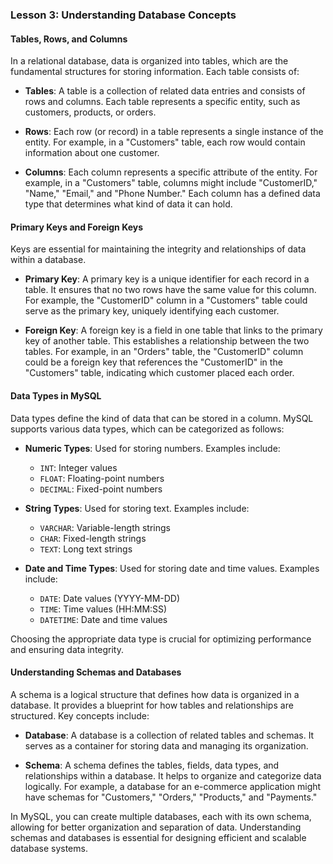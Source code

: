 ### Lesson 3: Understanding Database Concepts

#### Tables, Rows, and Columns
In a relational database, data is organized into tables, which are the fundamental structures for storing information. Each table consists of:

- **Tables**: A table is a collection of related data entries and consists of rows and columns. Each table represents a specific entity, such as customers, products, or orders.

- **Rows**: Each row (or record) in a table represents a single instance of the entity. For example, in a "Customers" table, each row would contain information about one customer.

- **Columns**: Each column represents a specific attribute of the entity. For example, in a "Customers" table, columns might include "CustomerID," "Name," "Email," and "Phone Number." Each column has a defined data type that determines what kind of data it can hold.

#### Primary Keys and Foreign Keys
Keys are essential for maintaining the integrity and relationships of data within a database.

- **Primary Key**: A primary key is a unique identifier for each record in a table. It ensures that no two rows have the same value for this column. For example, the "CustomerID" column in a "Customers" table could serve as the primary key, uniquely identifying each customer.

- **Foreign Key**: A foreign key is a field in one table that links to the primary key of another table. This establishes a relationship between the two tables. For example, in an "Orders" table, the "CustomerID" column could be a foreign key that references the "CustomerID" in the "Customers" table, indicating which customer placed each order.

#### Data Types in MySQL
Data types define the kind of data that can be stored in a column. MySQL supports various data types, which can be categorized as follows:

- **Numeric Types**: Used for storing numbers. Examples include:
  - `INT`: Integer values
  - `FLOAT`: Floating-point numbers
  - `DECIMAL`: Fixed-point numbers

- **String Types**: Used for storing text. Examples include:
  - `VARCHAR`: Variable-length strings
  - `CHAR`: Fixed-length strings
  - `TEXT`: Long text strings

- **Date and Time Types**: Used for storing date and time values. Examples include:
  - `DATE`: Date values (YYYY-MM-DD)
  - `TIME`: Time values (HH:MM:SS)
  - `DATETIME`: Date and time values

Choosing the appropriate data type is crucial for optimizing performance and ensuring data integrity.

#### Understanding Schemas and Databases
A schema is a logical structure that defines how data is organized in a database. It provides a blueprint for how tables and relationships are structured. Key concepts include:

- **Database**: A database is a collection of related tables and schemas. It serves as a container for storing data and managing its organization.

- **Schema**: A schema defines the tables, fields, data types, and relationships within a database. It helps to organize and categorize data logically. For example, a database for an e-commerce application might have schemas for "Customers," "Orders," "Products," and "Payments."

In MySQL, you can create multiple databases, each with its own schema, allowing for better organization and separation of data. Understanding schemas and databases is essential for designing efficient and scalable database systems.